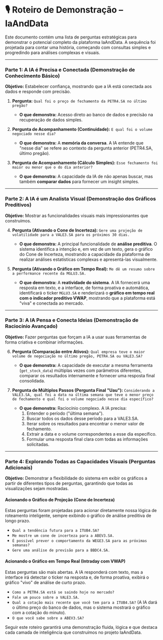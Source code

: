 # 🎙️ Roteiro de Demonstração – IaAndData

Este documento contém uma lista de perguntas estratégicas para demonstrar o potencial completo da plataforma IaAndData. A sequência foi projetada para contar uma história, começando com consultas simples e progredindo para análises complexas e visuais.

---

### Parte 1: A IA é Precisa e Conectada (Demonstração de Conhecimento Básico)

**Objetivo:** Estabelecer confiança, mostrando que a IA está conectada aos dados e responde com precisão.

1.  **Pergunta:** `Qual foi o preço de fechamento da PETR4.SA no último pregão?`
    *   **O que demonstra:** Acesso direto ao banco de dados e precisão na recuperação de dados simples.

2.  **Pergunta de Acompanhamento (Continuidade):** `E qual foi o volume negociado nesse dia?`
    *   **O que demonstra:** A **memória da conversa**. A IA entende que "nesse dia" se refere ao contexto da pergunta anterior (PETR4.SA, último pregão).

3.  **Pergunta de Acompanhamento (Cálculo Simples):** `Esse fechamento foi maior ou menor que o do dia anterior?`
    *   **O que demonstra:** A capacidade da IA de não apenas buscar, mas também **comparar dados** para fornecer um insight simples.

---

### Parte 2: A IA é um Analista Visual (Demonstração dos Gráficos Preditivos)

**Objetivo:** Mostrar as funcionalidades visuais mais impressionantes que construímos.

4.  **Pergunta (Ativando o Cone de Incerteza):** `Gere uma projeção de volatilidade para a VALE3.SA para os próximos 30 dias.`
    *   **O que demonstra:** A principal funcionalidade de **análise preditiva**. O sistema identifica a intenção e, em vez de um texto, gera o gráfico do Cone de Incerteza, mostrando a capacidade da plataforma de realizar análises estatísticas complexas e apresentá-las visualmente.

5.  **Pergunta (Ativando o Gráfico em Tempo Real):** `Me dê um resumo sobre a performance recente da MGLU3.SA.`
    *   **O que demonstra:** A **reatividade do sistema**. A IA fornecerá uma resposta em texto, e a interface, de forma proativa e automática, identificará o ticker `MGLU3.SA` e renderizará o **gráfico em tempo real com o indicador preditivo VWAP**, mostrando que a plataforma está "viva" e conectada ao mercado.

---

### Parte 3: A IA Pensa e Conecta Ideias (Demonstração de Raciocínio Avançado)

**Objetivo:** Fazer perguntas que forçam a IA a usar suas ferramentas de forma criativa e combinar informações.

6.  **Pergunta (Comparação entre Ativos):** `Qual empresa teve o maior volume de negociação no último pregão, PETR4.SA ou VALE3.SA?`
    *   **O que demonstra:** A capacidade de executar a mesma ferramenta (`get_stock_data`) múltiplas vezes com parâmetros diferentes, comparar os resultados internamente e fornecer uma resposta final consolidada.

7.  **Pergunta de Múltiplos Passos (Pergunta Final "Uau"):** `Considerando a VALE3.SA, qual foi a data na última semana que teve o menor preço de fechamento e qual foi o volume negociado nesse dia específico?`
    *   **O que demonstra:** Raciocínio complexo. A IA precisa:
        1.  Entender o período ("última semana").
        2.  Buscar todos os dados desse período para a VALE3.SA.
        3.  Iterar sobre os resultados para encontrar o menor valor de fechamento.
        4.  Extrair a data e o volume correspondentes a esse dia específico.
        5.  Formular uma resposta final clara com todas as informações solicitadas.

---

### Parte 4: Explorando Todas as Capacidades Visuais (Perguntas Adicionais)

**Objetivo:** Demonstrar a flexibilidade do sistema em exibir os gráficos a partir de diferentes tipos de perguntas, garantindo que todas as visualizações sejam mostradas.

#### Acionando o Gráfico de Projeção (Cone de Incerteza)

Estas perguntas foram projetadas para acionar diretamente nossa lógica de roteamento inteligente, sempre exibindo o gráfico de análise preditiva de longo prazo.

*   `Qual a tendência futura para a ITUB4.SA?`
*   `Me mostre um cone de incerteza para a ABEV3.SA.`
*   `É possível prever o comportamento da WEGE3.SA para as próximas semanas?`
*   `Gere uma análise de previsão para a BBDC4.SA.`

#### Acionando o Gráfico em Tempo Real (Intraday com VWAP)

Estas perguntas são mais abertas. A IA responderá com texto, mas a interface irá detectar o ticker na resposta e, de forma proativa, exibirá o gráfico "vivo" de análise de curto prazo.

*   `Como a PETR4.SA está se saindo hoje no mercado?`
*   `Fale um pouco sobre a VALE3.SA.`
*   `Qual a cotação mais recente que você tem para a ITUB4.SA?` (A IA dará o último preço do banco de dados, mas o sistema mostrará o gráfico com a cotação do minuto).
*   `O que você sabe sobre a ABEV3.SA?`

Seguir este roteiro garantirá uma demonstração fluida, lógica e que destaca cada camada de inteligência que construímos no projeto IaAndData.
